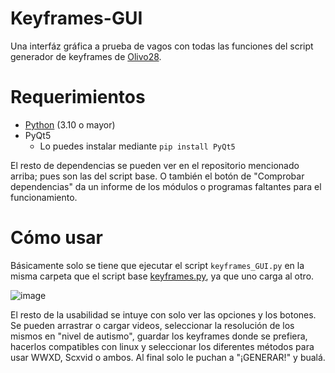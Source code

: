 # Keyframes-GUI
Una interfáz gráfica a prueba de vagos con todas las funciones del script generador de keyframes de [Olivo28](https://github.com/olivo28/Keyframes).

# Requerimientos
* [Python](https://www.Python.org/downloads) (3.10 o mayor)
* PyQt5
  - Lo puedes instalar mediante `pip install PyQt5`
 
El resto de dependencias se pueden ver en el repositorio mencionado arriba; pues son las del script base. O también el botón de "Comprobar dependencias" da un informe de los módulos o programas faltantes para el funcionamiento.

 # Cómo usar
Básicamente solo se tiene que ejecutar el script `keyframes_GUI.py` en la misma carpeta que el script base [keyframes.py](https://github.com/olivo28/Keyframes/blob/main/keyframes.py), ya que uno carga al otro. 

![image](https://github.com/RcUchiha/Keyframes-GUI/assets/16442041/991357bc-8467-4698-9f5a-8e3e8292d30a)

El resto de la usabilidad se intuye con solo ver las opciones y los botones. Se pueden arrastrar o cargar videos, seleccionar la resolución de los mismos en "nivel de autismo", guardar los keyframes donde se prefiera, hacerlos compatibles con linux y seleccionar los diferentes métodos para usar WWXD, Scxvid o ambos. Al final solo le puchan a "¡GENERAR!" y bualá. 

